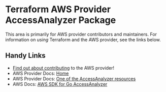 # Terraform AWS Provider AccessAnalyzer Package
<!-- markdownlint-disable MD026 -->
This area is primarily for AWS provider contributors and maintainers. For information on _using_ Terraform and the AWS provider, see the links below.


## Handy Links
* [Find out about contributing](../../../docs/contributing) to the AWS provider!
* AWS Provider Docs: [Home](https://registry.terraform.io/providers/hashicorp/aws/latest/docs)
* AWS Provider Docs: [One of the AccessAnalyzer resources](https://registry.terraform.io/providers/hashicorp/aws/latest/docs/resources/accessanalyzer_analyzer)
* AWS Docs: [AWS SDK for Go AccessAnalyzer](https://docs.aws.amazon.com/sdk-for-go/api/service/accessanalyzer/)
